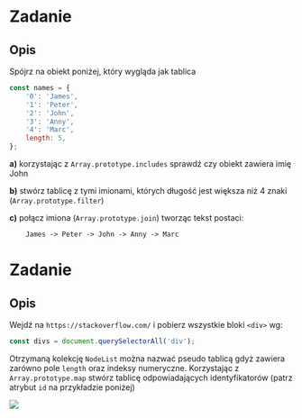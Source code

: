 # Zadanie
## Opis

Spójrz na obiekt poniżej, który wygląda jak tablica
```javascript
const names = {
    '0': 'James',
    '1': 'Peter',
    '2': 'John',
    '3': 'Anny',
    '4': 'Marc',
    length: 5,
};
```

**a)** korzystając z `Array.prototype.includes` sprawdź czy obiekt zawiera imię John

**b)** stwórz tablicę z tymi imionami, których długość jest większa niż 4 znaki (`Array.prototype.filter`)

**c)** połącz imiona (`Array.prototype.join`) tworząc tekst postaci:

```
    James -> Peter -> John -> Anny -> Marc
```

# Zadanie
## Opis

Wejdź na `https://stackoverflow.com/` i pobierz wszystkie bloki `<div>` wg:

```javascript
const divs = document.querySelectorAll('div');
```
Otrzymaną kolekcję `NodeList` można nazwać pseudo tablicą gdyż zawiera zarówno pole `length` oraz indeksy numeryczne. Korzystając z `Array.prototype.map` stwórz tablicę odpowiadających identyfikatorów (patrz atrybut `id` na przykładzie poniżej)

![](../images/collections/divExample.png)